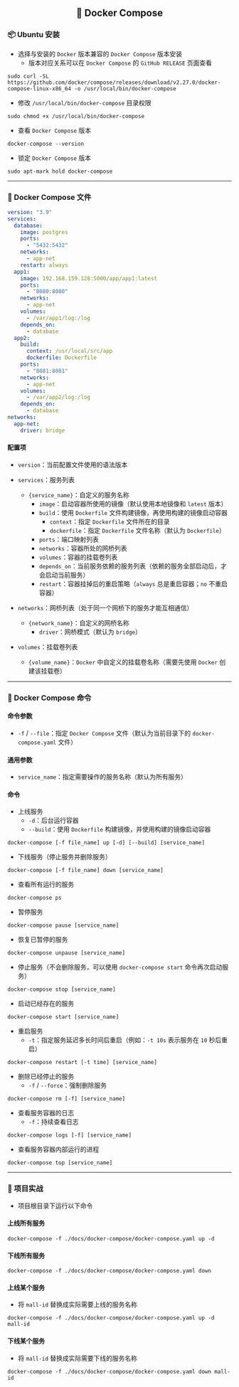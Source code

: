 <h2 align="center">📔 Docker Compose</h2>

### 📦 Ubuntu 安装

* 选择与安装的 `Docker` 版本兼容的 `Docker Compose` 版本安装
    * 版本对应关系可以在 `Docker Compose` 的 `GitHub RELEASE` 页面查看

```shell
sudo curl -SL https://github.com/docker/compose/releases/download/v2.27.0/docker-compose-linux-x86_64 -o /usr/local/bin/docker-compose
```

* 修改 `/usr/local/bin/docker-compose` 目录权限

```shell
sudo chmod +x /usr/local/bin/docker-compose
```

* 查看 `Docker Compose` 版本

```shell
docker-compose --version
```

* 锁定 `Docker Compose` 版本

```shell
sudo apt-mark hold docker-compose
```

---

### 🐳 Docker Compose 文件

```yaml
version: "3.9"
services:
  database:
    image: postgres
    ports:
      - "5432:5432"
    networks:
      - app-net
    restart: always
  app1:
    image: 192.168.159.128:5000/app/app1:latest
    ports:
      - "8080:8080"
    networks:
      - app-net
    volumes:
      - /var/app1/log:/log
    depends_on:
      - database
  app2:
    build:
      context: /usr/local/src/app
      dockerfile: Dockerfile
    ports:
      - "8081:8081"
    networks:
      - app-net
    volumes:
      - /var/app2/log:/log
    depends_on:
      - database
networks:
  app-net:
    driver: bridge
```

#### 配置项

* `version`：当前配置文件使用的语法版本


* `services`：服务列表
    * `{service_name}`：自定义的服务名称
        * `image`：启动容器所使用的镜像（默认使用本地镜像和 `latest` 版本）
        * `build`：使用 `Dockerfile` 文件构建镜像，再使用构建的镜像启动容器
            * `context`：指定 `Dockerfile` 文件所在的目录
            * `dockerfile`：指定 `Dockerfile` 文件名称（默认为 `Dockerfile`）
        * `ports`：端口映射列表
        * `networks`：容器所处的网桥列表
        * `volumes`：容器的挂载卷列表
        * `depends_on`：当前服务依赖的服务列表（依赖的服务全部启动后，才会启动当前服务）
        * `restart`：容器挂掉后的重启策略（`always` 总是重启容器；`no` 不重启容器）


* `networks`：网桥列表（处于同一个网桥下的服务才能互相通信）
    * `{network_name}`：自定义的网桥名称
        * `driver`：网桥模式（默认为 `bridge`）


* `volumes`：挂载卷列表
    * `{volume_name}`：`Docker` 中自定义的挂载卷名称（需要先使用 `Docker` 创建该挂载卷）

---

### 🔑 Docker Compose 命令

#### 命令参数

* `-f` / `--file`：指定 `Docker Compose` 文件（默认为当前目录下的 `docker-compose.yaml` 文件）

#### 通用参数

* `service_name`：指定需要操作的服务名称（默认为所有服务）

#### 命令

* 上线服务
    * `-d`：后台运行容器
    * `--build`：使用 `Dockerfile` 构建镜像，并使用构建的镜像启动容器

```shell
docker-compose [-f file_name] up [-d] [--build] [service_name]
```

* 下线服务（停止服务并删除服务）

```shell
docker-compose [-f file_name] down [service_name]
```

* 查看所有运行的服务

```shell
docker-compose ps
```

* 暂停服务

```shell
docker-compose pause [service_name]
```

* 恢复已暂停的服务

```shell
docker-compose unpause [service_name]
```

* 停止服务（不会删除服务，可以使用 `docker-compose start` 命令再次启动服务）

```shell
docker-compose stop [service_name]
```

* 启动已经存在的服务

```shell
docker-compose start [service_name]
```

* 重启服务
    * `-t`：指定服务延迟多长时间后重启（例如：`-t 10s` 表示服务在 `10` 秒后重启）

```shell
docker-compose restart [-t time] [service_name]
```

* 删除已经停止的服务
    * `-f` / `--force`：强制删除服务

```shell
docker-compose rm [-f] [service_name]
```

* 查看服务容器的日志
    * `-f`：持续查看日志

```shell
docker-compose logs [-f] [service_name]
```

* 查看服务容器内部运行的进程

```shell
docker-compose top [service_name]
```

---

### 🏹 项目实战

* 项目根目录下运行以下命令

#### 上线所有服务

```shell
docker-compose -f ./docs/docker-compose/docker-compose.yaml up -d
```

#### 下线所有服务

```shell
docker-compose -f ./docs/docker-compose/docker-compose.yaml down
```

#### 上线某个服务

* 将 `mall-id` 替换成实际需要上线的服务名称

```shell
docker-compose -f ./docs/docker-compose/docker-compose.yaml up -d mall-id
```

#### 下线某个服务

* 将 `mall-id` 替换成实际需要下线的服务名称

```shell
docker-compose -f ./docs/docker-compose/docker-compose.yaml down mall-id
```
